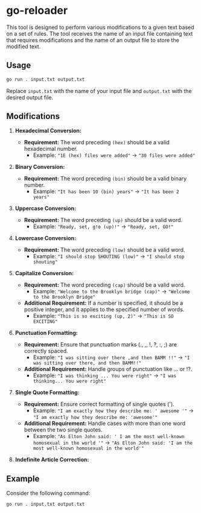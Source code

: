 # go-reloader

This tool is designed to perform various modifications to a given text based on a set of rules. The tool receives the name of an input file containing text that requires modifications and the name of an output file to store the modified text.

## Usage

```bash
go run . input.txt output.txt
```

Replace `input.txt` with the name of your input file and `output.txt` with the desired output file.

## Modifications

1. **Hexadecimal Conversion:**
   - **Requirement:** The word preceding `(hex)` should be a valid hexadecimal number.
     - Example: `"1E (hex) files were added"` -> `"30 files were added"`

2. **Binary Conversion:**
   - **Requirement:** The word preceding `(bin)` should be a valid binary number.
     - Example: `"It has been 10 (bin) years"` -> `"It has been 2 years"`

3. **Uppercase Conversion:**
   - **Requirement:** The word preceding `(up)` should be a valid word.
     - Example: `"Ready, set, g!o (up)!"` -> `"Ready, set, GO!"`

4. **Lowercase Conversion:**
   - **Requirement:** The word preceding `(low)` should be a valid word.
     - Example: `"I should stop SHOUTING (low)"` -> `"I should stop shouting"`

5. **Capitalize Conversion:**
   - **Requirement:** The word preceding `(cap)` should be a valid word.
     - Example: `"Welcome to the Brooklyn bridge (cap)"` -> `"Welcome to the Brooklyn Bridge"`
   - **Additional Requirement:** If a number is specified, it should be a positive integer, and it applies to the specified number of words.
     - Example: `"This is so exciting (up, 2)"` -> `"This is SO EXCITING"`

6. **Punctuation Formatting:**
   - **Requirement:** Ensure that punctuation marks (., ,, !, ?, :, ;) are correctly spaced.
     - Example: `"I was sitting over there ,and then BAMM !!"` -> `"I was sitting over there, and then BAMM!!"`
   - **Additional Requirement:** Handle groups of punctuation like ... or !?.
     - Example: `"I was thinking ... You were right"` -> `"I was thinking... You were right"`

7. **Single Quote Formatting:**
   - **Requirement:** Ensure correct formatting of single quotes (').
     - Example: `"I am exactly how they describe me: ' awesome '"` -> `"I am exactly how they describe me: 'awesome'"`
   - **Additional Requirement:** Handle cases with more than one word between the two single quotes.
     - Example: `"As Elton John said: ' I am the most well-known homosexual in the world '"` -> `"As Elton John said: 'I am the most well-known homosexual in the world'"`

8. **Indefinite Article Correction:**


## Example

Consider the following command:

```bash
go run . input.txt output.txt
```